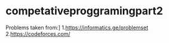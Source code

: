 # competativeproggramingpart2
Problems taken from:]
1.https://informatics.ge/problemset
2.https://codeforces.com/
